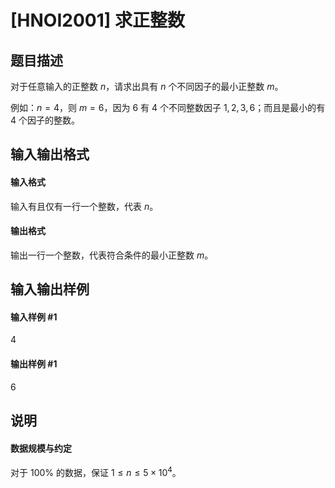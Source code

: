 
# [HNOI2001] 求正整数
## 题目描述
对于任意输入的正整数 $n$，请求出具有 $n$ 个不同因子的最小正整数 $m$。

例如：$n=4$，则 $m=6$，因为 $6$ 有 $4$ 个不同整数因子 $1,2,3,6$；而且是最小的有 $4$ 个因子的整数。
## 输入输出格式
#### 输入格式

输入有且仅有一行一个整数，代表 $n$。

#### 输出格式

输出一行一个整数，代表符合条件的最小正整数 $m$。
## 输入输出样例
#### 输入样例 #1
 4

#### 输出样例 #1
6

## 说明
#### 数据规模与约定

对于 $100\%$ 的数据，保证 $1 \leq n \leq 5 \times 10^4$。
 